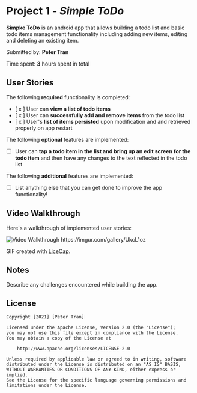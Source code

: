 # Project 1 - *Simple ToDo*

**Simpke ToDo** is an android app that allows building a todo list and basic todo items management functionality including adding new items, editing and deleting an existing item.

Submitted by: **Peter Tran**

Time spent: **3** hours spent in total

## User Stories

The following **required** functionality is completed:

* [ x ] User can **view a list of todo items**
* [ x ] User can **successfully add and remove items** from the todo list
* [ x ] User's **list of items persisted** upon modification and and retrieved properly on app restart

The following **optional** features are implemented:

* [ ] User can **tap a todo item in the list and bring up an edit screen for the todo item** and then have any changes to the text reflected in the todo list

The following **additional** features are implemented:

* [ ] List anything else that you can get done to improve the app functionality!

## Video Walkthrough

Here's a walkthrough of implemented user stories:

<img src='https://i.imgur.com/UkcL1oz.gif' title='Video Walkthrough' width='' alt='Video Walkthrough' />
https://imgur.com/gallery/UkcL1oz

GIF created with [LiceCap](http://www.cockos.com/licecap/).

## Notes

Describe any challenges encountered while building the app.

## License

    Copyright [2021] [Peter Tran]

    Licensed under the Apache License, Version 2.0 (the "License");
    you may not use this file except in compliance with the License.
    You may obtain a copy of the License at

        http://www.apache.org/licenses/LICENSE-2.0

    Unless required by applicable law or agreed to in writing, software
    distributed under the License is distributed on an "AS IS" BASIS,
    WITHOUT WARRANTIES OR CONDITIONS OF ANY KIND, either express or implied.
    See the License for the specific language governing permissions and
    limitations under the License.
